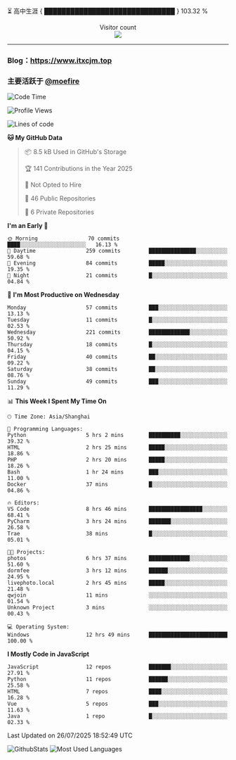 ⏳ 高中生涯 { ██████████████████████████████ } 103.32 %
<p align="center"> 
  Visitor count<br>
  <img src="https://profile-counter.glitch.me/itxcjm/count.svg" />
</p>

---
### Blog：https://www.itxcjm.top
### 主要活跃于 [@moefire](https://github.com/moefire)
<!--START_SECTION:waka-->
![Code Time](http://img.shields.io/badge/Code%20Time-113%20hrs%2035%20mins-blue)

![Profile Views](http://img.shields.io/badge/Profile%20Views-3-blue)

![Lines of code](https://img.shields.io/badge/From%20Hello%20World%20I%27ve%20Written-859.7%20thousand%20lines%20of%20code-blue)

**🐱 My GitHub Data** 

> 📦 8.5 kB Used in GitHub's Storage 
 > 
> 🏆 141 Contributions in the Year 2025
 > 
> 🚫 Not Opted to Hire
 > 
> 📜 46 Public Repositories 
 > 
> 🔑 6 Private Repositories 
 > 
**I'm an Early 🐤** 

```text
🌞 Morning                70 commits          ████░░░░░░░░░░░░░░░░░░░░░   16.13 % 
🌆 Daytime                259 commits         ███████████████░░░░░░░░░░   59.68 % 
🌃 Evening                84 commits          █████░░░░░░░░░░░░░░░░░░░░   19.35 % 
🌙 Night                  21 commits          █░░░░░░░░░░░░░░░░░░░░░░░░   04.84 % 
```
📅 **I'm Most Productive on Wednesday** 

```text
Monday                   57 commits          ███░░░░░░░░░░░░░░░░░░░░░░   13.13 % 
Tuesday                  11 commits          █░░░░░░░░░░░░░░░░░░░░░░░░   02.53 % 
Wednesday                221 commits         █████████████░░░░░░░░░░░░   50.92 % 
Thursday                 18 commits          █░░░░░░░░░░░░░░░░░░░░░░░░   04.15 % 
Friday                   40 commits          ██░░░░░░░░░░░░░░░░░░░░░░░   09.22 % 
Saturday                 38 commits          ██░░░░░░░░░░░░░░░░░░░░░░░   08.76 % 
Sunday                   49 commits          ███░░░░░░░░░░░░░░░░░░░░░░   11.29 % 
```


📊 **This Week I Spent My Time On** 

```text
🕑︎ Time Zone: Asia/Shanghai

💬 Programming Languages: 
Python                   5 hrs 2 mins        ██████████░░░░░░░░░░░░░░░   39.32 % 
HTML                     2 hrs 25 mins       █████░░░░░░░░░░░░░░░░░░░░   18.86 % 
PHP                      2 hrs 20 mins       █████░░░░░░░░░░░░░░░░░░░░   18.26 % 
Bash                     1 hr 24 mins        ███░░░░░░░░░░░░░░░░░░░░░░   11.00 % 
Docker                   37 mins             █░░░░░░░░░░░░░░░░░░░░░░░░   04.86 % 

🔥 Editors: 
VS Code                  8 hrs 46 mins       █████████████████░░░░░░░░   68.41 % 
PyCharm                  3 hrs 24 mins       ███████░░░░░░░░░░░░░░░░░░   26.58 % 
Trae                     38 mins             █░░░░░░░░░░░░░░░░░░░░░░░░   05.01 % 

🐱‍💻 Projects: 
photos                   6 hrs 37 mins       █████████████░░░░░░░░░░░░   51.60 % 
dormfee                  3 hrs 12 mins       ██████░░░░░░░░░░░░░░░░░░░   24.95 % 
livephoto.local          2 hrs 45 mins       █████░░░░░░░░░░░░░░░░░░░░   21.48 % 
qwjoin                   11 mins             ░░░░░░░░░░░░░░░░░░░░░░░░░   01.54 % 
Unknown Project          3 mins              ░░░░░░░░░░░░░░░░░░░░░░░░░   00.43 % 

💻 Operating System: 
Windows                  12 hrs 49 mins      █████████████████████████   100.00 % 
```

**I Mostly Code in JavaScript** 

```text
JavaScript               12 repos            ███████░░░░░░░░░░░░░░░░░░   27.91 % 
Python                   11 repos            ██████░░░░░░░░░░░░░░░░░░░   25.58 % 
HTML                     7 repos             ████░░░░░░░░░░░░░░░░░░░░░   16.28 % 
Vue                      5 repos             ███░░░░░░░░░░░░░░░░░░░░░░   11.63 % 
Java                     1 repo              █░░░░░░░░░░░░░░░░░░░░░░░░   02.33 % 
```




 Last Updated on 26/07/2025 18:52:49 UTC
<!--END_SECTION:waka-->
![GithubStats](https://github-readme-stats-blue-three.vercel.app/api?username=itxcjm&show_icons=true&theme=light&layout=compact&locale=cn&include_all_commits=true&count_private=true&role=OWNER,ORGANIZATION_MEMBER,COLLABORATOR)
![Most Used Languages](https://github-readme-stats-blue-three.vercel.app/api/top-langs/?username=itxcjm&theme=light&layout=compact&count_private=true&role=OWNER,ORGANIZATION_MEMBER,COLLABORATOR)

